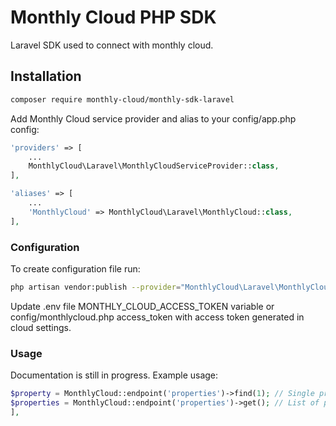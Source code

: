 Monthly Cloud PHP SDK
=========================

Laravel SDK used to connect with monthly cloud.

## Installation

``` bash
composer require monthly-cloud/monthly-sdk-laravel
```

Add Monthly Cloud service provider and alias to your config/app.php config:

```php
'providers' => [
    ...
    MonthlyCloud\Laravel\MonthlyCloudServiceProvider::class,
],
```

```php
'aliases' => [
    ...
    'MonthlyCloud' => MonthlyCloud\Laravel\MonthlyCloud::class,
],
```

### Configuration

To create configuration file run:

``` bash
php artisan vendor:publish --provider="MonthlyCloud\Laravel\MonthlyCloudServiceProvider
```

Update .env file MONTHLY_CLOUD_ACCESS_TOKEN variable or config/monthlycloud.php access_token with access token generated in cloud settings.

### Usage

Documentation is still in progress. Example usage:
```php
$property = MonthlyCloud::endpoint('properties')->find(1); // Single property
$properties = MonthlyCloud::endpoint('properties')->get(); // List of properties
],
```
